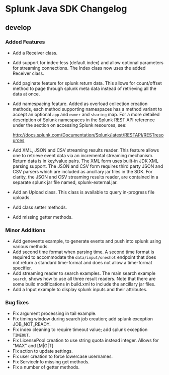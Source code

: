 # Splunk Java SDK Changelog

## develop

### Added Features

* Add a Receiver class.

* Add support for index-less (default index) and allow optional parameters for
  streaming connections. The Index class now uses the added Receiver class.

* Add paginate feature for splunk return data. This allows for count/offset
  method to page through splunk meta data instead of retrieving all the data
  at once.

* Add namespacing feature. Added as overload collection creation methods, each
  method supporting namespaces has a method variant to accept an optional
  `app` and `owner` and `sharing` map. For a more detailed description of Splunk
  namespaces in the Splunk REST API reference under the section on accessing
  Splunk resources, see:

  http://docs.splunk.com/Documentation/Splunk/latest/RESTAPI/RESTresources

* Add XML, JSON and CSV streaming results reader. This feature allows one to
  retrieve event data via an incremental streaming mechanism. Return data is in
  key/value pairs. The XML form uses built-in JDK XML parsing support. The JSON
  and CSV form requires third party JSON and CSV parsers which are included as
  ancillary jar files in the SDK. For clarity, the JSON and CSV streaming
  results reader, are contained in a separate splunk jar file named,
  splunk-external.jar.

* Add an Upload class. This class is available to query in-progress file
  uploads.

* Add class setter methods.

* Add missing getter methods.

### Minor Additions

* Add genevents example, to generate events and push into splunk using various
  methods.
* Add second time format when parsing time. A second time format is required to
  accommodate the `data/input/oneshot` endpoint that does not return a
  standard time-format and does not allow a time-format specifier.
* Add streaming reader to search examples. The main search example `search`,
  shows how to use all three result readers. Note that there are some build
  modifications in build.xml to include the ancillary jar files.
* Add a Input example to display splunk inputs and their attributes.

### Bug fixes

* Fix argument processing in tail example.
* Fix timing window during search job creation;
  add splunk exception JOB_NOT_READY.
* Fix index cleaning to require timeout value; add splunk exception `TIMEOUT`.
* Fix LicensePool creation to use string quota instead integer.
  Allows for "MAX" and <number>[M|G|T]
* Fix action to update settings.
* Fix user creation to force lowercase usernames.
* Fix ServiceInfo missing get methods.
* Fix a number of getter methods.
